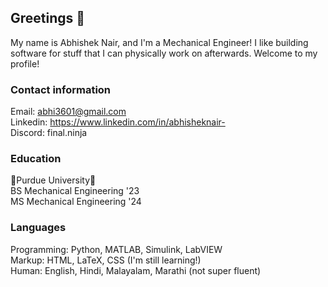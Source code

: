 ## Greetings 🤖

<!--
**abhi-shark/abhi-shark** is a ✨ _special_ ✨ repository because its `README.md` (this file) appears on your GitHub profile.

Here are some ideas to get you started:

- 🔭 I’m currently working on ...
- 🌱 I’m currently learning ...
- 👯 I’m looking to collaborate on ...
- 🤔 I’m looking for help with ...
- 💬 Ask me about ...
- 📫 How to reach me: ...
- 😄 Pronouns: ...
- ⚡ Fun fact: ...
-->

My name is Abhishek Nair, and I'm a Mechanical Engineer! I like building software for stuff that I can physically work on afterwards. Welcome to my profile!

### Contact information
Email: abhi3601@gmail.com\
Linkedin: https://www.linkedin.com/in/abhisheknair- \
Discord: final.ninja 

  
### Education
🚂Purdue University🚂 \
BS Mechanical Engineering '23\
MS Mechanical Engineering '24

### Languages
Programming: Python, MATLAB, Simulink, LabVIEW\
Markup: HTML, LaTeX, CSS (I'm still learning!) \
Human: English, Hindi, Malayalam, Marathi (not super fluent)



